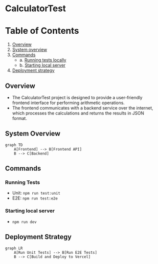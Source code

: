 # CalculatorTest
# Table of Contents
1. [Overview](#overview)
2. [System overview](#system-overview)
3. [Commands](#commands)
    - a. [Running tests locally](#running-tests)
    - b. [Starting local server](#starting-local-server)
4. [Deployment strategy](#deployment-strategy)

## Overview
- The CalculatorTest project is designed to provide a user-friendly frontend interface for performing arithmetic operations. 
- The frontend communicates with a backend service over the internet, which processes the calculations and returns the results in JSON format.

## System Overview
```mermaid
graph TD
    A[Frontend] --> B[Frontend API]
    B --> C[Backend]
```

## Commands
### Running Tests
- Unit: ``npm run test:unit``
- E2E: ``npm run test:e2e``
### Starting local server
- ``npm run dev``

## Deployment Strategy
```mermaid
graph LR
    A[Run Unit Tests] --> B[Run E2E Tests]
    B --> C[Build and Deploy to Vercel]
```